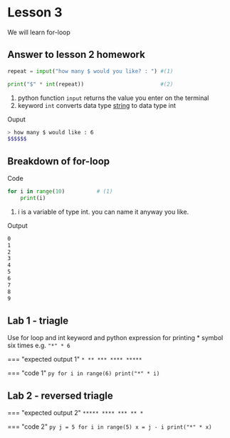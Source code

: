# Lesson 3 
We will learn for-loop

## Answer to lesson 2 homework
``` py 
repeat = input("how many $ would you like? : ") #(1)

print("$" * int(repeat))                        #(2)
```

1.  python function `input` returns the value you enter on the terminal
2.  keyword `int` converts data type [string](../lesson1#variables) to data type int

Ouput
``` bash
> how many $ would like : 6
$$$$$$

```

## Breakdown of for-loop
Code
``` py
for i in range(10)          # (1)
    print(i)
```

1.  i is a variable of type int. you can name it anyway you like.

Output
``` bash
0
1
2
3
4
5
6
7
8
9
```

## Lab 1 - triagle
Use for loop and int keyword and python expression for printing * symbol six times e.g. `"*" * 6`

=== "expected output 1"
    ```
    *
    **
    ***
    ****
    *****
    ```

=== "code 1"
    ``` py
    for i in range(6)
        print("*" * i)
    ```

## Lab 2 - reversed triagle

=== "expected output 2"
    ```
    *****
    ****
    ***
    **
    *
    ```

=== "code 2"
    ``` py
    j = 5
    for i in range(5)
        x = j - i
        print("*" * x)
    ```